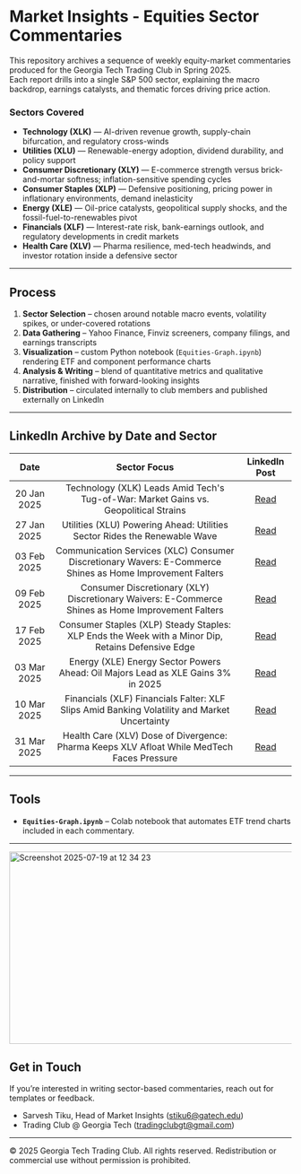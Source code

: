 # Market Insights - Equities Sector Commentaries

This repository archives a sequence of weekly equity-market commentaries produced for the Georgia Tech Trading Club in Spring 2025.  
Each report drills into a single S&P 500 sector, explaining the macro backdrop, earnings catalysts, and thematic forces driving price action.

### Sectors Covered

- **Technology (XLK)** — AI-driven revenue growth, supply-chain bifurcation, and regulatory cross-winds  
- **Utilities (XLU)** — Renewable-energy adoption, dividend durability, and policy support  
- **Consumer Discretionary (XLY)** — E-commerce strength versus brick-and-mortar softness; inflation-sensitive spending cycles  
- **Consumer Staples (XLP)** — Defensive positioning, pricing power in inflationary environments, demand inelasticity  
- **Energy (XLE)** — Oil-price catalysts, geopolitical supply shocks, and the fossil-fuel-to-renewables pivot  
- **Financials (XLF)** — Interest-rate risk, bank-earnings outlook, and regulatory developments in credit markets  
- **Health Care (XLV)** — Pharma resilience, med-tech headwinds, and investor rotation inside a defensive sector  

---

## Process

1. **Sector Selection** – chosen around notable macro events, volatility spikes, or under-covered rotations  
2. **Data Gathering** – Yahoo Finance, Finviz screeners, company filings, and earnings transcripts  
3. **Visualization** – custom Python notebook (`Equities-Graph.ipynb`) rendering ETF and component performance charts  
4. **Analysis & Writing** – blend of quantitative metrics and qualitative narrative, finished with forward-looking insights  
5. **Distribution** – circulated internally to club members and published externally on LinkedIn  

---

## LinkedIn Archive by Date and Sector

<div align="center">

<table>
  <thead>
    <tr>
      <th style="text-align:center;">Date</th>
      <th style="text-align:center;">Sector Focus</th>
      <th style="text-align:center;">LinkedIn Post</th>
    </tr>
  </thead>
  <tbody>
    <tr>
      <td style="text-align:center;">20 Jan 2025</td>
      <td style="text-align:center;">Technology (XLK) Leads Amid Tech's Tug-of-War: Market Gains vs. Geopolitical Strains</td>
      <td style="text-align:center;"><a href="https://www.linkedin.com/posts/tradingclubgt_market-insights-21january2025-activity-7287531806323597312-9VpT">Read</a></td>
    </tr>
    <tr>
      <td style="text-align:center;">27 Jan 2025</td>
      <td style="text-align:center;">Utilities (XLU) Powering Ahead: Utilities Sector Rides the Renewable Wave</td>
      <td style="text-align:center;"><a href="https://www.linkedin.com/posts/tradingclubgt_market-insights-27january2025-activity-7289663013186404355-bgxJ">Read</a></td>
    </tr>
    <tr>
      <td style="text-align:center;">03 Feb 2025</td>
      <td style="text-align:center;">Communication Services (XLC) Consumer Discretionary Wavers: E-Commerce Shines as Home Improvement Falters</td>
      <td style="text-align:center;"><a href="https://www.linkedin.com/posts/tradingclubgt_market-insights-3february2025-activity-7292199377429749761-IJaN">Read</a></td>
    </tr>
    <tr>
      <td style="text-align:center;">09 Feb 2025</td>
      <td style="text-align:center;">Consumer Discretionary (XLY) Discretionary Waivers: E-Commerce Shines as Home Improvement Falters</td>
      <td style="text-align:center;"><a href="https://www.linkedin.com/posts/tradingclubgt_market-insights-11february2025-activity-7295113583447687168-K7-X">Read</a></td>
    </tr>
    <tr>
      <td style="text-align:center;">17 Feb 2025</td>
      <td style="text-align:center;">Consumer Staples (XLP) Steady Staples: XLP Ends the Week with a Minor Dip, Retains Defensive Edge</td>
      <td style="text-align:center;"><a href="https://www.linkedin.com/posts/tradingclubgt_market-insights-17feb2025-activity-7297265057367838723-oTjj">Read</a></td>
    </tr>
    <tr>
      <td style="text-align:center;">03 Mar 2025</td>
      <td style="text-align:center;">Energy (XLE) Energy Sector Powers Ahead: Oil Majors Lead as XLE Gains 3% in 2025</td>
      <td style="text-align:center;"><a href="https://www.linkedin.com/posts/tradingclubgt_market-insights-3mar2025-activity-7302341095814803457-Pve3">Read</a></td>
    </tr>
    <tr>
      <td style="text-align:center;">10 Mar 2025</td>
      <td style="text-align:center;">Financials (XLF) Financials Falter: XLF Slips Amid Banking Volatility and Market Uncertainty</td>
      <td style="text-align:center;"><a href="https://www.linkedin.com/posts/tradingclubgt_market-insights-10march2025-activity-7304867756418424832-p3J6">Read</a></td>
    </tr>
    <tr>
      <td style="text-align:center;">31 Mar 2025</td>
      <td style="text-align:center;">Health Care (XLV) Dose of Divergence: Pharma Keeps XLV Afloat While MedTech Faces Pressure</td>
      <td style="text-align:center;"><a href="https://www.linkedin.com/posts/tradingclubgt_market-insights-31march2025-activity-7312490109998645248-VBvn">Read</a></td>
    </tr>
  </tbody>
</table>

</div>

---

## Tools

- **`Equities-Graph.ipynb`** – Colab notebook that automates ETF trend charts included in each commentary.

---

<img width="1414" height="343" alt="Screenshot 2025-07-19 at 12 34 23" src="https://github.com/user-attachments/assets/ee4739a0-5a68-455a-92ee-1ab078c4adea" />

## Get in Touch

If you’re interested in writing sector-based commentaries, reach out for templates or feedback. 

- Sarvesh Tiku, Head of Market Insights (stiku6@gatech.edu)
- Trading Club @ Georgia Tech (tradingclubgt@gmail.com)  

---
© 2025 Georgia Tech Trading Club. All rights reserved. Redistribution or commercial use without permission is prohibited.
